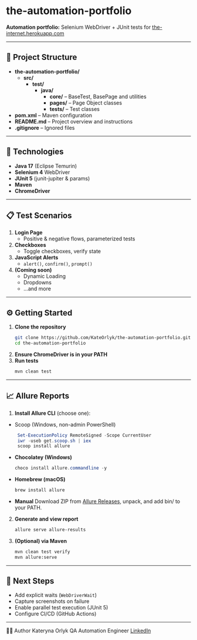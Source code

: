 # the-automation-portfolio

**Automation portfolio:** Selenium WebDriver + JUnit tests for [the-internet.herokuapp.com](https://the-internet.herokuapp.com/)

---

## 📁 Project Structure

- **the-automation-portfolio/**
    - **src/**
        - **test/**
            - **java/**
                - **core/** &ndash; BaseTest, BasePage and utilities
                - **pages/** &ndash; Page Object classes
                - **tests/** &ndash; Test classes
- **pom.xml** &ndash; Maven configuration
- **README.md** &ndash; Project overview and instructions
- **.gitignore** &ndash; Ignored files

---

## 🚀 Technologies

- **Java 17** (Eclipse Temurin)
- **Selenium 4** WebDriver
- **JUnit 5** (junit-jupiter & params)
- **Maven**
- **ChromeDriver**

---

## 📋 Test Scenarios

1. **Login Page**
    - Positive & negative flows, parameterized tests
2. **Checkboxes**
    - Toggle checkboxes, verify state
3. **JavaScript Alerts**
    - `alert()`, `confirm()`, `prompt()`
4. **(Coming soon)**
    - Dynamic Loading
    - Dropdowns
    - …and more

---

## ⚙️ Getting Started

1. **Clone the repository**
   ```bash
   git clone https://github.com/KateOrlyk/the-automation-portfolio.git
   cd the-automation-portfolio
2. **Ensure ChromeDriver is in your PATH**
3. **Run tests**
   ```bash
   mvn clean test

---

## 📈 Allure Reports

1. **Install Allure CLI** (choose one):
- Scoop (Windows, non-admin PowerShell)
  ```powershell
   Set-ExecutionPolicy RemoteSigned -Scope CurrentUser
   iwr -useb get.scoop.sh | iex
   scoop install allure
- **Chocolatey (Windows)**
    ```powershell
  choco install allure.commandline -y
- **Homebrew (macOS)**
    ```bash
    brew install allure
- **Manual**
Download ZIP from [Allure Releases](https://github.com/allure-framework/allure2/releases), unpack, and add bin/ to your PATH.

2. **Generate and view report**
    ```bash
   allure serve allure-results

3. **(Optional) via Maven**
    ```bash
   mvn clean test verify
    mvn allure:serve

---

## 🔮 Next Steps
- Add explicit waits (`WebDriverWait`)
- Capture screenshots on failure
- Enable parallel test execution (JUnit 5)
- Configure CI/CD (GitHub Actions)

---

👩‍💻 Author
Kateryna Orlyk
QA Automation Engineer
[LinkedIn](https://www.linkedin.com/in/kateryna-orlyk-a67a9b264/)